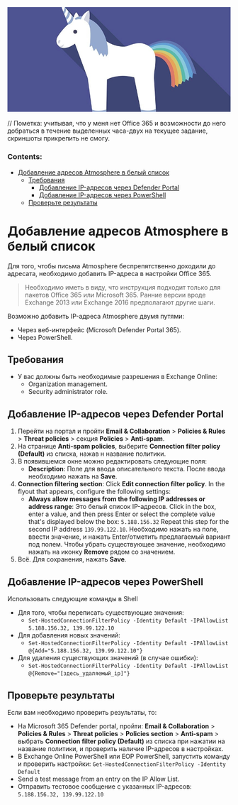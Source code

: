 ![top-image](/p0h-K9dEJMs.jpg)

// Пометка: учитывая, что у меня нет Office 365 и возможности до него добраться в течение выделенных часа-двух на текущее задание, скриншоты прикрепить не смогу. 

### Contents:
* [Добавление адресов Atmosphere в белый список]()
  * [Требования]()
	* [Добавление IP-адресов через Defender Portal]()
	* [Добавление IP-адресов через PowerShell]()
  * [Проверьте результаты]()

# Добавление адресов Atmosphere в белый список
Для того, чтобы письма Atmosphere беспрепятственно доходили до адресата, необходимо добавить IP-адреса в настройки Office 365.

> Необходимо иметь в виду, что инструкция подходит только для пакетов Office 365 или Microsoft 365. Ранние версии вроде Exchange 2013 или Exchange 2016 предполагают другие шаги.

Возможно добавить IP-адреса Atmosphere двумя путями:
* Через веб-интерфейс (Microsoft Defender Portal  365).
* Через PowerShell.

## Требования
* У вас должны быть необходимые разрешения в Exchange Online:
	* Organization management.
	* Security administrator role.

## Добавление IP-адресов через Defender Portal
1. Перейти на портал и пройти **Email & Collaboration** > **Policies & Rules** > **Threat policies** > секция **Policies** > **Anti-spam**.
2. На странице **Anti-spam policies**, выберите **Connection filter policy (Default)** из списка, нажав н название политики.
3. В появившемся окне можно редактировать следующие поля:
	* **Description**: Поле для ввода описательного текста. После ввода необходимо нажать на **Save**.
4. **Connection filtering section**: Click **Edit connection filter policy**. In the flyout that appears, configure the following settings:
	* **Always allow messages from the following IP addresses or address range**: Это белый список IP-адресов. Click in the box, enter a value, and then press Enter or select the complete value that's displayed below the box: `‌5.188.156.32` Repeat this step for the second IP address `139.99.122.10`. Необходимо нажать на поле, ввести значение, и  нажать Enter/отметить предлагаемый вариант под полем. Чтобы убрать существующее значение, необходимо нажать на иконку **Remove** рядом со значением.
5. Всё. Для сохранения, нажать **Save**.


## Добавление IP-адресов через PowerShell
Использовать следующие команды в Shell
* Для того, чтобы переписать существующие значения:
	* `Set-HostedConnectionFilterPolicy -Identity Default -IPAllowList 5.188.156.32, 139.99.122.10`
* Для добавления новых значений:
	* `Set-HostedConnectionFilterPolicy -Identity Default -IPAllowList @{Add="5.188.156.32, 139.99.122.10"}`
* Для удаления существующих значений (в случае ошибки):
	* `Set-HostedConnectionFilterPolicy -Identity Default -IPAllowList @{Remove="[здесь_удаляемый_ip]"}`


## Проверьте результаты
Если вам необходимо проверить результаты, то:
* На Microsoft 365 Defender portal, пройти: **Email & Collaboration** > **Policies & Rules** > **Threat policies** > **Policies section** > **Anti-spam** > выбрать **Connection filter policy (Default)** из списка при нажатии на название политики, и проверить наличие IP-адресов в настройках.
* В Exchange Online PowerShell или EOP PowerShell, запустить команду и проверить настройки: `Get-HostedConnectionFilterPolicy -Identity Default`
* Send a test message from an entry on the IP Allow List.
* Отправить тестовое сообщение с указанных IP-адресов: `5.188.156.32, 139.99.122.10`
